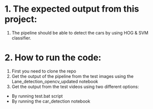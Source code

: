 # 1. The expected output from this project:
1. The pipeline should be able to detect the cars by using HOG & SVM classifier.
# 2. How to run the code:
1. First you need to clone the repo
2. Get the output of the pipeline from the test images using the Lane_detection_opencv_updated notebook
3. Get the output from the test videos using two different options:
  - By running test.bat script <br>
  - By running the car_detection notebook 

